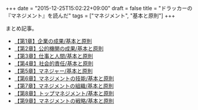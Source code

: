 +++
date = "2015-12-25T15:02:22+09:00"
draft = false
title = "ドラッカーの『マネジメント』を読んだ"
tags = ["マネジメント", "基本と原則"]
+++

まとめ記事。

- [【第1章】企業の成果/基本と原則](http://kotazi.github.io/blog/post/2015112001/)
- [【第2章】公的機関の成果/基本と原則](http://kotazi.github.io/blog/post/2015112301/)
- [【第3章】仕事と人間/基本と原則](http://kotazi.github.io/blog/post/20151202/)
- [【第4章】社会的責任/基本と原則](http://kotazi.github.io/blog/post/20151208_management/)
- [【第5章】マネジャー/基本と原則](http://kotazi.github.io/blog/post/20151209_management/)
- [【第6章】マネジメントの技能/基本と原則](http://kotazi.github.io/blog/post/20151209_management/)
- [【第7章】マネジメントの組織/基本と原則](http://kotazi.github.io/blog/post/20151221_managemant/)
- [【第8章】トップマネジメント/基本と原則](http://kotazi.github.io/blog/post/20151221_managemant/)
- [【第9章】マネジメントの戦略/基本と原則](http://kotazi.github.io/blog/post/20151224_management2/)
